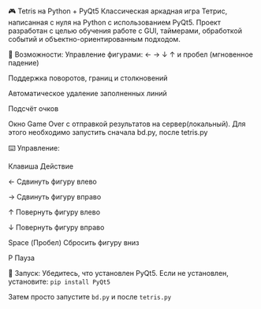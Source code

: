 🎮 Tetris на Python + PyQt5
Классическая аркадная игра Тетрис, написанная с нуля на Python с использованием PyQt5.
Проект разработан с целью обучения работе с GUI, таймерами, обработкой событий и объектно-ориентированным подходом.

🧩 Возможности:
Управление фигурами: ← → ↓ ↑ и пробел (мгновенное падение)

Поддержка поворотов, границ и столкновений

Автоматическое удаление заполненных линий

Подсчёт очков

Окно Game Over с отправкой результатов на сервер(локальный). Для этого необходимо запустить сначала bd.py, после tetris.py

⌨️ Управление:

Клавиша Действие

←	Сдвинуть фигуру влево

→	Сдвинуть фигуру вправо

↑	Повернуть фигуру влево

↓	Повернуть фигуру вправо

Space (Пробел)	Сбросить фигуру вниз

P	Пауза

🚀 Запуск:
Убедитесь, что установлен PyQt5. Если не установлен, установите:
```pip install PyQt5```

Затем просто запустите `bd.py` и после `tetris.py`
